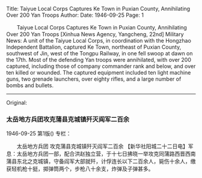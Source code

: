 Title: Taiyue Local Corps Captures Ke Town in Puxian County, Annihilating Over 200 Yan Troops
Author:
Date: 1946-09-25
Page: 1

　　Taiyue Local Corps
    Captures Ke Town in Puxian County, Annihilating Over 200 Yan Troops
    [Xinhua News Agency, Yangcheng, 22nd] Military News: A unit of the Taiyue Local Corps, in coordination with the Hongzhao Independent Battalion, captured Ke Town, northeast of Puxian County, southwest of Jin, west of the Tongpu Railway, in one fell swoop at dawn on the 17th. Most of the defending Yan troops were annihilated, with over 200 captured, including those of company commander rank and below, and over ten killed or wounded. The captured equipment included ten light machine guns, two grenade launchers, over eighty rifles, and a large number of bombs and bullets.



<hr /> 

Original: 


### 太岳地方兵团攻克蒲县克城镇歼灭阎军二百余

1946-09-25
第1版()
专栏：

　　太岳地方兵团
    攻克蒲县克城镇歼灭阎军二百余
    【新华社阳城二十二日电】军息：太岳地方兵团一部，配合洪赵独立营，于十七日拂晓一举攻克同蒲路西晋西南蒲县东北之克城镇，守备阎军大部就歼，计俘连长以下二百余人，毙伤十余人，缴获轻机枪十挺，掷弹筒两个，步枪八十余支，炸弹及子弹甚多。
